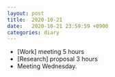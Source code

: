 ```yaml
---
layout: post
title:  2020-10-21
date:   2020-10-21 23:59:59 +0900
categories: diary
---
```


- [Work] meeting 5 hours
- [Research] proposal 3 hours
- Meeting Wednesday.